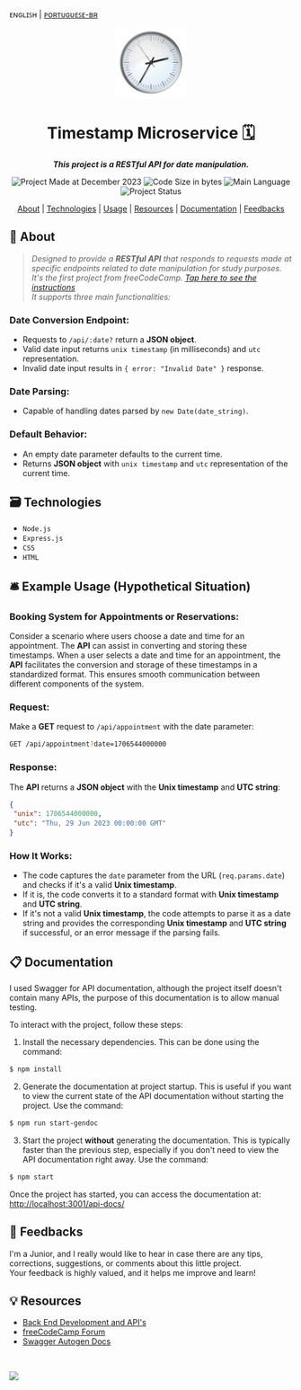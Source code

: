 ᴇɴɢʟɪꜱʜ | [ᴘᴏʀᴛᴜɢᴜᴇꜱᴇ-ʙʀ](https://github.com/kellymoreira/Timestamp-Microservice/blob/master/README_pt_br.md)

<p align="center">
<img src="./img/clock.png" alt="Clock" width="25%"/>
</p>

<h1 align="center">
    Timestamp Microservice 🗓️
</h1>

<p align="center">
   <b><i>This project is a RESTful API for date manipulation.</i></b><br>
</p>

<p align="center">
        <img alt="Project Made at December 2023" src="https://img.shields.io/badge/%20%20creation-december%2F2023-4682B4">
        <img alt="Code Size in bytes" src="https://img.shields.io/github/languages/code-size/kellymoreira/Timestamp-Microservice?color=4682B4" />
	<img alt="Main Language" src="https://img.shields.io/github/languages/top/kellymoreira/Timestamp-Microservice?color=4682B4"/>
        <img alt="Project Status" src="https://img.shields.io/badge/status-completed-4682B4">
</p>

<p align="center">
    <a href="#About">About</a>
   | <a href="#Technologies">Technologies</a>
   | <a href="#Usage">Usage</a>
   | <a href="#Resources">Resources</a>
   | <a href="#Documentation">Documentation</a>
   | <a href="#Feedbacks">Feedbacks</a>
</p>


<h2 id="About">📜 About</h2>

>*Designed to provide a **RESTful API** that responds to requests made at specific endpoints related to date manipulation for study purposes.
>It's the first project from freeCodeCamp.
>[Tap here to see the instructions](https://www.freecodecamp.org/learn/apis-and-microservices/apis-and-microservices-projects/timestamp-microservice) <br> 
>It supports three main functionalities:* <br>

### Date Conversion Endpoint:
 - Requests to `/api/:date?` return a **JSON object**. <br>
 - Valid date input returns `unix timestamp` (in milliseconds) and `utc` representation. <br>
 - Invalid date input results in `{ error: "Invalid Date" }` response. <br>

### Date Parsing:
 - Capable of handling dates parsed by `new Date(date_string)`. <br>

### Default Behavior:
 - An empty date parameter defaults to the current time.
 - Returns **JSON object** with `unix timestamp` and `utc` representation of the current time.


<h2 id="Technologies">🗃️ Technologies</h2>

- `Node.js`
- `Express.js`
- `CSS`
- `HTML`



<!-- <img alt="Node.js" src="https://img.shields.io/badge/Node.js-339933?style=for-the-badge&logo=nodedotjs&logoColor=white"/> <img alt="Express.js" src="https://img.shields.io/badge/Express.js-000000?style=for-the-badge&logo=express&logoColor=white" /> <img alt="CSS" src="https://img.shields.io/badge/CSS3-1572B6?style=for-the-badge&logo=css3&logoColor=white"/> <img alt="HTML" src="https://img.shields.io/badge/HTML5-E34F26?style=for-the-badge&logo=html5&logoColor=white"/> -->


<h2 id="Usage">🛎️ Example Usage (Hypothetical Situation)</h2>

### Booking System for Appointments or Reservations:
Consider a scenario where users choose a date and time for an appointment. The **API** can assist in converting and storing these timestamps. 
When a user selects a date and time for an appointment, the **API** facilitates the conversion and storage of these timestamps in a standardized format. This ensures smooth communication between different components of the system.


### Request:

Make a **GET** request to `/api/appointment` with the date parameter:

```bash
GET /api/appointment?date=1706544000000
```

### Response:

The **API** returns a **JSON object** with the **Unix timestamp** and **UTC string**:

```json
{
 "unix": 1706544000000,
 "utc": "Thu, 29 Jun 2023 00:00:00 GMT"
}
```

### How It Works:

- The code captures the `date` parameter from the URL (`req.params.date`) and checks if it's a valid **Unix timestamp**.
- If it is, the code converts it to a standard format with **Unix timestamp** and **UTC string**.
- If it's not a valid **Unix timestamp**, the code attempts to parse it as a date string and provides the corresponding **Unix timestamp** and **UTC string** if successful, or an error message if the parsing fails.


<h2 id="Documentation">📋 Documentation</h2>

I used Swagger for API documentation, although the project itself doesn't contain many APIs,
the purpose of this documentation is to allow manual testing.

To interact with the project, follow these steps:

1. Install the necessary dependencies. This can be done using the command:
```bash
$ npm install
```

2. Generate the documentation at project startup. This is useful if you want to view the current state of the API documentation without starting the project. Use the command:
```bash
$ npm run start-gendoc
```

3. Start the project **without** generating the documentation. This is typically faster than the previous step, especially if you don't need to view the API documentation right away. Use the command:
```bash
$ npm start
```


Once the project has started, you can access the documentation at: 
[http://localhost:3001/api-docs/](http://localhost:3001/api-docs/)


<h2 id="Feedbacks">📨 Feedbacks</h2>
I'm a Junior, and I really would like to hear in case there are any tips, corrections, suggestions, or comments about this little project. <br> 
Your feedback is highly valued, and it helps me improve and learn!

<!--
<details>
  <summary><h2 id="Resources">💡 Resources</h2></summary>
</details>
-->

<h2 id="Resources">💡 Resources</h2>

- [Back End Development and API's](https://www.freecodecamp.org/learn/back-end-development-and-apis/)
- [freeCodeCamp Forum](https://forum.freecodecamp.org/t/timestamp-microservice-works-for-me-but-fails-one-challenge/498153)
- [Swagger Autogen Docs](https://swagger-autogen.github.io/docs/getting-started/)


<br>
<p align="left">
  <img src="https://visitor-badge.laobi.icu/badge?page_id=kellymoreira/Timestamp-Microservice&right_color=SteelBlue">
</p>

